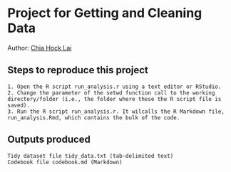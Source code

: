 # Project for Getting and Cleaning Data

Author: [Chia Hock Lai](https://github.com/hlchia)


## Steps to reproduce this project

    1. Open the R script run_analysis.r using a text editor or RStudio.
    2. Change the parameter of the setwd function call to the working directory/folder (i.e., the folder where these the R script file is saved).
    3. Run the R script run_analysis.r. It wilcalls the R Markdown file, run_analysis.Rmd, which contains the bulk of the code.

## Outputs produced

    Tidy dataset file tidy_data.txt (tab-delimited text)
    Codebook file codebook.md (Markdown)

